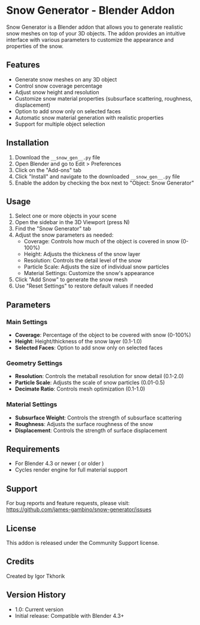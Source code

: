 # Snow Generator - Blender Addon

Snow Generator is a Blender addon that allows you to generate realistic snow meshes on top of your 3D objects. The addon provides an intuitive interface with various parameters to customize the appearance and properties of the snow.

## Features

- Generate snow meshes on any 3D object
- Control snow coverage percentage
- Adjust snow height and resolution
- Customize snow material properties (subsurface scattering, roughness, displacement)
- Option to add snow only on selected faces
- Automatic snow material generation with realistic properties
- Support for multiple object selection

## Installation

1. Download the `__snow_gen__.py` file
2. Open Blender and go to Edit > Preferences
3. Click on the "Add-ons" tab
4. Click "Install" and navigate to the downloaded `__snow_gen__.py` file
5. Enable the addon by checking the box next to "Object: Snow Generator"

## Usage

1. Select one or more objects in your scene
2. Open the sidebar in the 3D Viewport (press N)
3. Find the "Snow Generator" tab
4. Adjust the snow parameters as needed:
   - Coverage: Controls how much of the object is covered in snow (0-100%)
   - Height: Adjusts the thickness of the snow layer
   - Resolution: Controls the detail level of the snow
   - Particle Scale: Adjusts the size of individual snow particles
   - Material Settings: Customize the snow's appearance
5. Click "Add Snow" to generate the snow mesh
6. Use "Reset Settings" to restore default values if needed

## Parameters

### Main Settings
- **Coverage**: Percentage of the object to be covered with snow (0-100%)
- **Height**: Height/thickness of the snow layer (0.1-1.0)
- **Selected Faces**: Option to add snow only on selected faces

### Geometry Settings
- **Resolution**: Controls the metaball resolution for snow detail (0.1-2.0)
- **Particle Scale**: Adjusts the scale of snow particles (0.01-0.5)
- **Decimate Ratio**: Controls mesh optimization (0.1-1.0)

### Material Settings
- **Subsurface Weight**: Controls the strength of subsurface scattering
- **Roughness**: Adjusts the surface roughness of the snow
- **Displacement**: Controls the strength of surface displacement

## Requirements

- For Blender 4.3 or newer ( or older )
- Cycles render engine for full material support

## Support

For bug reports and feature requests, please visit:
https://github.com/james-gambino/snow-generator/issues 

## License

This addon is released under the Community Support license.

## Credits

Created by Igor Tkhorik

## Version History

- 1.0: Current version
- Initial release: Compatible with Blender 4.3+
